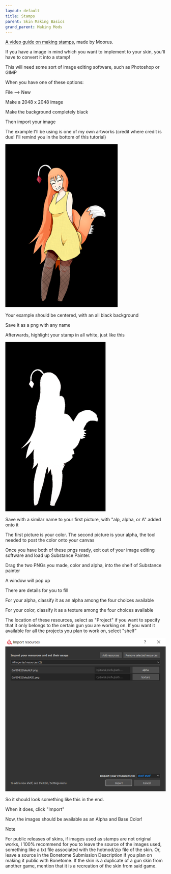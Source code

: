 ```yaml
---
layout: default
title: Stamps
parent: Skin Making Basics
grand_parent: Making Mods
---
```


[A video guide on making stamps](https://www.youtube.com/watch?v=O6ez1inRDK8), made by Moorus.

If you have a image in mind which you want to implement to your skin, you'll have to convert it into a stamp!

This will need some sort of image editing software, such as Photoshop or GIMP

When you have one of these options:

File --> New

Make a 2048 x 2048 image

Make the background completely black

Then import your image

The example I'll be using is one of my own artworks (credit where credit is due! I'll remind you in the bottom of this
tutorial)

![stamp 1](images/stamp_1.png)

Your example should be centered, with an all black background

Save it as a png with any name

Afterwards, highlight your stamp in all white, just like this

![stamp 2](images/stamp_2.png)

Save with a similar name to your first picture, with "alp, alpha, or A" added onto it

The first picture is your color. The second picture is your alpha, the tool needed to post the color onto your canvas

Once you have both of these pngs ready, exit out of your image editing software and load up Substance Painter.

Drag the two PNGs you made, color and alpha, into the shelf of Substance painter

A window will pop up

There are details for you to fill

For your alpha, classify it as an alpha among the four choices available

For your color, classify it as a texture among the four choices available

The location of these resources, select as "Project" if you want to specify that it only belongs to the certain gun you
are working on. If you want it available for all the projects you plan to work on, select "shelf"

![stamp 3](images/stamp_3.png)

So it should look something like this in the end.

When it does, click "Import"

Now, the images should be available as an Alpha and Base Color!

> [!NOTE]
> For public releases of skins, if images used as stamps are not original works, I 100% recommend for you to leave the source of the images used, something like a txt file associated with the hotmod/zip file of the skin. Or, leave a source in the Bonetome Submission Description if you plan on making it public with Bonetome. If the skin is a duplicate of a gun skin from another game, mention that it is a recreation of the skin from said game.
